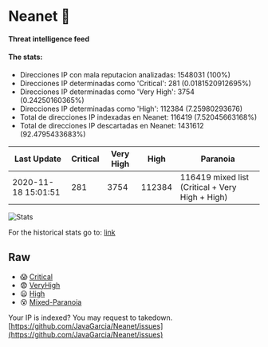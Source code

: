 # Neanet :hocho:
#### Threat intelligence feed
#### The stats:

- Direcciones IP con mala reputacion analizadas: 1548031 (100%)
- Direcciones IP determinadas como 'Critical':  281 (0.0181520912695%)
- Direcciones IP determinadas como 'Very High':  3754 (0.24250160365%)
- Direcciones IP determinadas como 'High':  112384 (7.25980293676)
- Total de direcciones IP indexadas en Neanet:  116419 (7.52045663168%)
- Total de direcciones IP descartadas en Neanet:  1431612 (92.4795433683%)

| Last Update | Critical | Very High | High | Paranoia |
| --- | --- | --- | --- | --- |
| 2020-11-18 15:01:51 | 281 | 3754 | 112384 | 116419 mixed list (Critical + Very High + High)|

![Stats](https://docs.google.com/spreadsheets/d/e/2PACX-1vSnaNMIXVabIpDJjufMlzH7poXnshF3mgd8Is1g9ytUEzVsP5my4Trn8f-xkoLLQ38xpL3HtmUexLo6/pubchart?oid=501124687&format=image)

For the historical stats go to: [link](/stats.csv)
## Raw
- :scream: [Critical](https://raw.githubusercontent.com/JavaGarcia/Neanet/master/blacklists/neanet_critical.txt)
- :fearful: [VeryHigh](https://raw.githubusercontent.com/JavaGarcia/Neanet/master/blacklists/neanet_veryHigh.txtt)
- :frowning: [High](https://raw.githubusercontent.com/JavaGarcia/Neanet/master/blacklists/neanet_high.txt)
- :dizzy_face: [Mixed-Paranoia](https://raw.githubusercontent.com/JavaGarcia/Neanet/master/blacklists/neanet_all.txt)


Your IP is indexed? You may request to takedown. [https://github.com/JavaGarcia/Neanet/issues](https://github.com/JavaGarcia/Neanet/issues)

























































































































































































































































































































































































































































































































































































































































































































































































































































































































































































































































































































































































































































































































































































































































































































































































































































































































































































































































































































































































































































































































































































































































































































